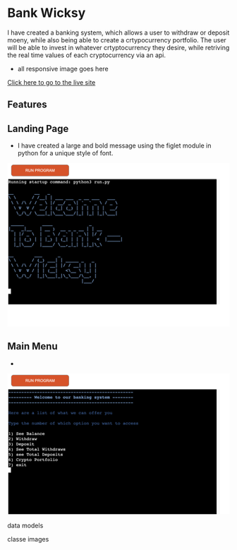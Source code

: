 # Bank Wicksy

I have created a banking system, which allows a user to withdraw or deposit moeny, while also being able to create a crtypocurrency portfolio. The user will be able to invest in whatever crtyptocurrency they desire, while retriving the real time values of each cryptocurrency via an api.




- all responsive image goes here


[Click here to go to the live site](https://advanced-banking-system.herokuapp.com/)

## Features

## Landing Page

- I have created a large and bold message using the figlet module in python for a unique style of font. 

![Landing Page](documentation/images/landing-page.png)

## Main Menu

- 

![main menu](documentation/images/main-menu.png)



data models

classe images